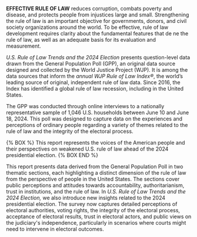 <b class="c-purple">EFFECTIVE RULE OF LAW</b> reduces corruption, combats poverty and disease, and protects people from injustices large and small. Strengthening the rule of law is an important objective for governments, donors, and civil society organizations around the world. To be effective, rule of law development requires clarity about the fundamental features that de ne the rule of law, as well as an adequate basis for its evaluation and measurement. 

<i>U.S. Rule of Law Trends and the 2024 Election</i> presents question-level data drawn from the General Population Poll (GPP), an original data source designed and collected by the World Justice Project (WJP). It is among the data sources that inform the <i>annual WJP Rule of Law Index®</i>, the world’s leading source of original, independent rule of law data. Since 2016, the Index has identified a global rule of law recession, including in the United States.

The GPP was conducted through online interviews to a nationally representative sample of 1,046 U.S. households between June 10 and June 18, 2024. This poll was designed to capture data on the experiences and perceptions of ordinary people regarding a variety of themes related to the rule of law and the integrity of the electoral process.

{% BOX %}
This report represents the voices of the American people and their perspectives on weakened U.S. rule of law ahead of the 2024 presidential election.
{% BOX END %}

This report presents data derived from the General Population Poll in two thematic sections, each highlighting a distinct dimension of the rule of law from the perspective of people in the United States. The sections cover public perceptions and attitudes towards accountability, authoritarianism, trust in institutions, and the rule of law. In <i>U.S. Rule of Law Trends and the 2024 Election,</i> we also introduce new insights related to the 2024 presidential election. The survey now captures detailed perceptions of electoral authorities, voting rights, the integrity of the electoral process, acceptance of electoral results, trust in electoral actors, and public views on the judiciary's independence, particularly in scenarios where courts might need to intervene in electoral outcomes.